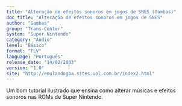 ```yaml
---
title: "Alteração de efeitos sonoros em jogos de SNES (Gambas)"
doc_title: "Alteração de efeitos sonoros em jogos de SNES"
author: "Gambas"
group: "Trans-Center"
system: "Super Nintendo"
category: "Áudio"
level: "Básico"
format: "FLV"
language: "Português"
release_date: "14/02/2003"
version: "1.0"
site: "http://emulandogba.sites.uol.com.br/index2.html"
---
```

Um bom tutorial ilustrado que ensina como alterar músicas e efeitos sonoros nas ROMs de Super Nintendo.